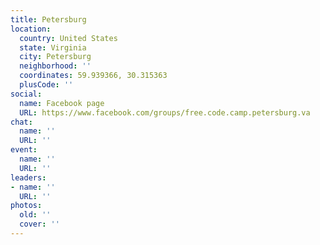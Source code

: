 ```yaml
---
title: Petersburg
location:
  country: United States
  state: Virginia
  city: Petersburg
  neighborhood: ''
  coordinates: 59.939366, 30.315363
  plusCode: ''
social:
  name: Facebook page
  URL: https://www.facebook.com/groups/free.code.camp.petersburg.va
chat:
  name: ''
  URL: ''
event:
  name: ''
  URL: ''
leaders:
- name: ''
  URL: ''
photos:
  old: ''
  cover: ''
---
```

